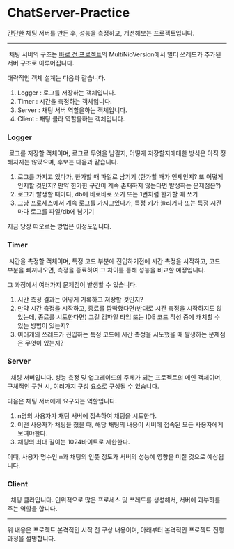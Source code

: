 # ChatServer-Practice

간단한 채팅 서버를 만든 후, 성능을 측정하고, 개선해보는 프로젝트입니다.

---

&nbsp;채팅 서버의 구조는 [바로 전 프로젝트](https://github.com/bcy1235/EchoServer-Client-Practice)의 MultiNioVersion에서 멀티 쓰레드가 추가된 서버 구조로 이루어집니다.

대략적인 객체 설계는 다음과 같습니다.

1. Logger : 로그를 저장하는 객체입니다.
2. Timer : 시간을 측정하는 객체입니다.
3. Server : 채팅 서버 역할을하는 객체입니다.
4. Client : 채팅 클라 역할을하는 객체입니다.

### Logger

&nbsp;로그를 저장할 객체이며, 로그로 무엇을 남길지, 어떻게 저장할지에대한 방식은 아직 정해지지는 않았으며, 후보는 다음과 같습니다.

1. 로그를 가지고 있다가, 한가할 때 파일로 남기기 (한가할 때가 언제인지? 또 어떻게 인지할 것인지? 만약 한가한 구간이 계속 존재하지 않는다면 발생하는 문제점은?)
2. 로그가 발생할 때마다, db에 바로바로 쏘기 또는 1번처럼 한가할 때 쏘기
3. 그냥 프로세스에서 계속 로그를 가지고있다가, 특정 키가 눌리거나 또는 특정 시간마다 로그를 파일/db에 남기기

지금 당장 떠오르는 방법은 이정도입니다.

### Timer

&nbsp;시간을 측정할 객체이며, 특정 코드 부분에 진입하기전에 시간 측정을 시작하고, 코드 부분을 빠져나오면, 측정을 종료하여 그 차이를 통해 성능을 비교할 예정입니다.

그 과정에서 여러가지 문제점이 발생할 수 있습니다.

1. 시간 측정 결과는 어떻게 기록하고 저장할 것인지?
2. 만약 시간 측정을 시작하고, 종료를 깜빡했다면(반대로 시간 측정을 시작하지도 않았는데, 종료를 시도한다면) 그걸 컴파일 타임 또는 IDE 코드 작성 중에 캐치할 수 있는 방법이 있는지?
3. 여러개의 쓰레드가 진입하는 특정 코드에 시간 측정을 시도했을 때 발생하는 문제점은 무엇이 있는지?

### Server

&nbsp; 채팅 서버입니다. 성능 측정 및 업그레이드의 주체가 되는 프로젝트의 메인 객체이며, 구체적인 구현 시, 여러가지 구성 요소로 구성될 수 있습니다.

다음은 채팅 서버에게 요구되는 역할입니다.

1. n명의 사용자가 채팅 서버에 접속하여 채팅을 시도한다.
2. 어떤 사용자가 채팅을 쳤을 때, 해당 채팅의 내용이 서버에 접속된 모든 사용자에게 보여야한다.
3. 채팅의 최대 길이는 1024바이트로 제한한다.

이때, 사용자 명수인 n과 채팅의 인풋 정도가 서버의 성능에 영향을 미칠 것으로 예상됩니다.

### Client

&nbsp; 채팅 클라입니다. 인위적으로 많은 프로세스 및 쓰레드를 생성해서, 서버에 과부하를 주는 역할을 합니다.

---

위 내용은 프로젝트 본격적인 시작 전 구상 내용이며, 아래부터 본격적인 프로젝트 진행 과정을 설명합니다.
